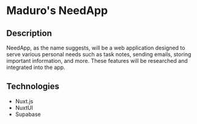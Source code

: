 # Maduro's NeedApp

## Description
NeedApp, as the name suggests, will be a web application designed to serve various personal needs such as task notes, sending emails, storing important information, and more. These features will be researched and integrated into the app.

## Technologies
- Nuxt.js
- NuxtUI
- Supabase
